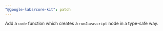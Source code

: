 ```yaml
---
"@google-labs/core-kit": patch
---
```


Add a `code` function which creates a `runJavascript` node in a type-safe way.
